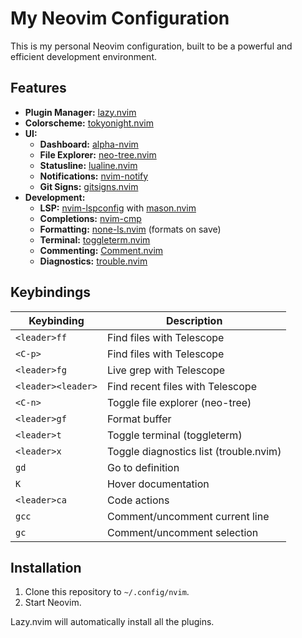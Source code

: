 # My Neovim Configuration

This is my personal Neovim configuration, built to be a powerful and efficient development environment.

## Features

- **Plugin Manager:** [lazy.nvim](https://github.com/folke/lazy.nvim)
- **Colorscheme:** [tokyonight.nvim](https://github.com/folke/tokyonight.nvim)
- **UI:**
  - **Dashboard:** [alpha-nvim](https://github.com/goolord/alpha-nvim)
  - **File Explorer:** [neo-tree.nvim](https://github.com/nvim-neo-tree/neo-tree.nvim)
  - **Statusline:** [lualine.nvim](https://github.com/nvim-lualine/lualine.nvim)
  - **Notifications:** [nvim-notify](https://github.com/rcarriga/nvim-notify)
  - **Git Signs:** [gitsigns.nvim](https://github.com/lewis6991/gitsigns.nvim)
- **Development:**
  - **LSP:** [nvim-lspconfig](https://github.com/neovim/nvim-lspconfig) with [mason.nvim](https://github.com/williamboman/mason.nvim)
  - **Completions:** [nvim-cmp](https://github.com/hrsh7th/nvim-cmp)
  - **Formatting:** [none-ls.nvim](https://github.com/nvimtools/none-ls.nvim) (formats on save)
  - **Terminal:** [toggleterm.nvim](https://github.com/akinsho/toggleterm.nvim)
  - **Commenting:** [Comment.nvim](https://github.com/numToStr/Comment.nvim)
  - **Diagnostics:** [trouble.nvim](https://github.com/folke/trouble.nvim)

## Keybindings

| Keybinding      | Description                               |
| --------------- | ----------------------------------------- |
| `<leader>ff`    | Find files with Telescope                 |
| `<C-p>`         | Find files with Telescope                 |
| `<leader>fg`    | Live grep with Telescope                  |
| `<leader><leader>` | Find recent files with Telescope          |
| `<C-n>`         | Toggle file explorer (neo-tree)           |
| `<leader>gf`    | Format buffer                             |
| `<leader>t`     | Toggle terminal (toggleterm)              |
| `<leader>x`     | Toggle diagnostics list (trouble.nvim)    |
| `gd`            | Go to definition                          |
| `K`             | Hover documentation                       |
| `<leader>ca`    | Code actions                              |
| `gcc`           | Comment/uncomment current line            |
| `gc`            | Comment/uncomment selection               |

## Installation

1. Clone this repository to `~/.config/nvim`.
2. Start Neovim.

Lazy.nvim will automatically install all the plugins.
